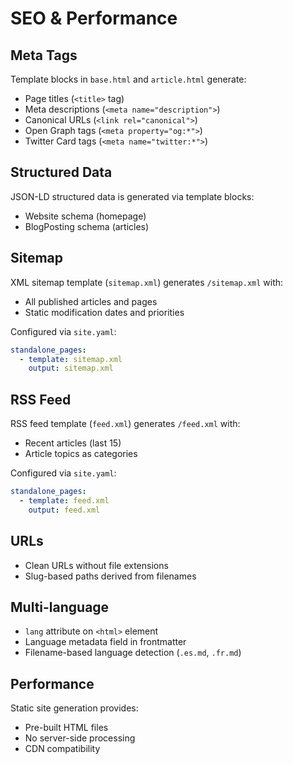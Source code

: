 # SEO & Performance

## Meta Tags

Template blocks in `base.html` and `article.html` generate:

- Page titles (`<title>` tag)
- Meta descriptions (`<meta name="description">`)
- Canonical URLs (`<link rel="canonical">`)
- Open Graph tags (`<meta property="og:*">`)
- Twitter Card tags (`<meta name="twitter:*">`)

## Structured Data

JSON-LD structured data is generated via template blocks:

- Website schema (homepage)
- BlogPosting schema (articles)

## Sitemap

XML sitemap template (`sitemap.xml`) generates `/sitemap.xml` with:

- All published articles and pages
- Static modification dates and priorities

Configured via `site.yaml`:

```yaml
standalone_pages:
  - template: sitemap.xml
    output: sitemap.xml
```

## RSS Feed

RSS feed template (`feed.xml`) generates `/feed.xml` with:

- Recent articles (last 15)
- Article topics as categories

Configured via `site.yaml`:

```yaml
standalone_pages:
  - template: feed.xml
    output: feed.xml
```

## URLs

- Clean URLs without file extensions
- Slug-based paths derived from filenames

## Multi-language

- `lang` attribute on `<html>` element
- Language metadata field in frontmatter
- Filename-based language detection (`.es.md`, `.fr.md`)

## Performance

Static site generation provides:

- Pre-built HTML files
- No server-side processing
- CDN compatibility
